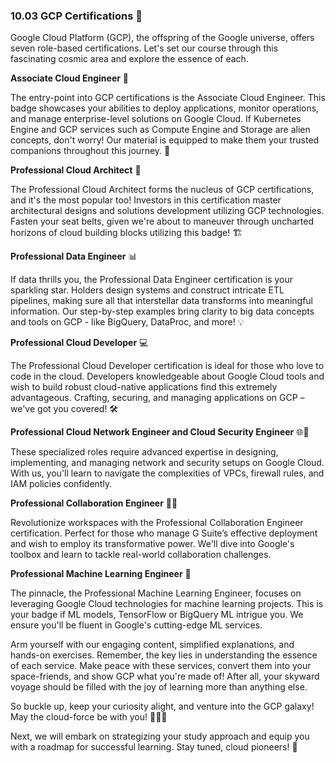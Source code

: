### 10.03 GCP Certifications 🚀

Google Cloud Platform (GCP), the offspring of the Google universe, offers seven role-based certifications. Let's set our course through this fascinating cosmic area and explore the essence of each.

**Associate Cloud Engineer** 🧰

The entry-point into GCP certifications is the Associate Cloud Engineer. This badge showcases your abilities to deploy applications, monitor operations, and manage enterprise-level solutions on Google Cloud. If Kubernetes Engine and GCP services such as Compute Engine and Storage are alien concepts, don't worry! Our material is equipped to make them your trusted companions throughout this journey. 🚀

**Professional Cloud Architect** 🗼

The Professional Cloud Architect forms the nucleus of GCP certifications, and it's the most popular too! Investors in this certification master architectural designs and solutions development utilizing GCP technologies. Fasten your seat belts, given we're about to maneuver through uncharted horizons of cloud building blocks utilizing this badge! 🏗️

**Professional Data Engineer** 📊

If data thrills you, the Professional Data Engineer certification is your sparkling star. Holders design systems and construct intricate ETL pipelines, making sure all that interstellar data transforms into meaningful information. Our step-by-step examples bring clarity to big data concepts and tools on GCP - like BigQuery, DataProc, and more! 💡

**Professional Cloud Developer** 💻

The Professional Cloud Developer certification is ideal for those who love to code in the cloud. Developers knowledgeable about Google Cloud tools and wish to build robust cloud-native applications find this extremely advantageous. Crafting, securing, and managing applications on GCP – we've got you covered! 🛠️

**Professional Cloud Network Engineer and Cloud Security Engineer** 🌐🔐

These specialized roles require advanced expertise in designing, implementing, and managing network and security setups on Google Cloud. With us, you'll learn to navigate the complexities of VPCs, firewall rules, and IAM policies confidently. 

**Professional Collaboration Engineer** 🧑‍💻

Revolutionize workspaces with the Professional Collaboration Engineer certification. Perfect for those who manage G Suite’s effective deployment and wish to employ its transformative power. We'll dive into Google's toolbox and learn to tackle real-world collaboration challenges.

**Professional Machine Learning Engineer** 🧠

The pinnacle, the Professional Machine Learning Engineer, focuses on leveraging Google Cloud technologies for machine learning projects. This is your badge if ML models, TensorFlow or BigQuery ML intrigue you. We ensure you'll be fluent in Google's cutting-edge ML services.

Arm yourself with our engaging content, simplified explanations, and hands-on exercises. Remember, the key lies in understanding the essence of each service. Make peace with these services, convert them into your space-friends, and show GCP what you're made of! After all, your skyward voyage should be filled with the joy of learning more than anything else. 

So buckle up, keep your curiosity alight, and venture into the GCP galaxy! May the cloud-force be with you! 🌌🧑‍🚀

Next, we will embark on strategizing your study approach and equip you with a roadmap for successful learning. Stay tuned, cloud pioneers! 🧭